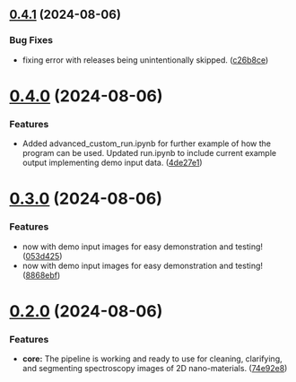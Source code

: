 ## [0.4.1](https://github.com/rsbrost/ultimate-image-processor/compare/v0.4.0...v0.4.1) (2024-08-06)


### Bug Fixes

* fixing error with releases being unintentionally skipped. ([c26b8ce](https://github.com/rsbrost/ultimate-image-processor/commit/c26b8ce06dd7886ccbd30a26519254b37dee47c3))



# [0.4.0](https://github.com/rsbrost/ultimate-image-processor/compare/v0.3.0...v0.4.0) (2024-08-06)


### Features

* Added advanced_custom_run.ipynb for further example of how the program can be used. Updated run.ipynb to include current example output implementing demo input data. ([4de27e1](https://github.com/rsbrost/ultimate-image-processor/commit/4de27e1045ca77d80b41bb248300f9fc1029ab2f))



# [0.3.0](https://github.com/rsbrost/ultimate-image-processor/compare/v0.2.0...v0.3.0) (2024-08-06)


### Features

* now with demo input images for easy demonstration and testing! ([053d425](https://github.com/rsbrost/ultimate-image-processor/commit/053d4256878fa6d6f3771b0982327354dab947b1))
* now with demo input images for easy demonstration and testing! ([8868ebf](https://github.com/rsbrost/ultimate-image-processor/commit/8868ebf0f9d52dbc336c27ee53ef64a0b8de4efc))



# [0.2.0](https://github.com/rsbrost/ultimate-image-processor/compare/74e92e8c08a7724766192ba05205150e3d70c1b9...v0.2.0) (2024-08-06)


### Features

* **core:** The pipeline is working and ready to use for cleaning, clarifying, and segmenting spectroscopy images of 2D nano-materials. ([74e92e8](https://github.com/rsbrost/ultimate-image-processor/commit/74e92e8c08a7724766192ba05205150e3d70c1b9))



